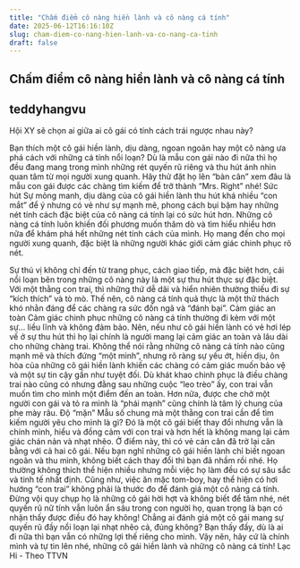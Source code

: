 ```yaml
---
title: "Chấm điểm cô nàng hiền lành và cô nàng cá tính"
date: 2025-06-12T16:16:10Z
slug: cham-diem-co-nang-hien-lanh-va-co-nang-ca-tinh
draft: false
---
```


## Chấm điểm cô nàng hiền lành và cô nàng cá tính

## teddyhangvu

Hội XY sẽ chọn ai giữa ai cô gái có tính cách trái ngược nhau này?

Bạn thích một cô gái hiền lành, dịu dàng, ngoan ngoãn hay một cô nàng ưa phá cách với những cá tính nổi loạn? Dù là mẫu con gái nào đi nữa thì họ đều đang mang trong mình những rét quyến rũ riêng và thu hút ánh nhìn quan tâm từ mọi người xung quanh. Hãy thử đặt họ lên “bàn cân” xem đâu là mẫu con gái được các chàng tìm kiếm để trở thành “Mrs. Right” nhé!
Sức hút
Sự mỏng manh, dịu dàng của cô gái hiền lành thu hút khá nhiều “con mắt” để ý nhưng có vẻ như sự mạnh mẽ, phong cách bụi bặm hay những nét tính cách đặc biệt của cô nàng cá tính lại có sức hút hơn. Những cô nàng cá tính luôn khiến đối phương muốn thăm dò và tìm hiểu nhiều hơn nữa để khám phá hết những nét tính cách của mình. Họ mang đến cho mọi người xung quanh, đặc biệt là những người khác giới cảm giác chinh phục rõ nét. 


​Sự thú vị không chỉ đến từ trang phục, cách giao tiếp, mà đặc biệt hơn, cái nổi loạn bên trong những cô nàng này là một sự thu hút thực sự đặc biệt.  Với một thằng con trai, thì những thứ dễ dãi và hiển nhiên thường thiếu đi sự “kích thích” và tò mò. Thế nên, cô nàng cá tính quả thực là một thử thách khó nhằn đáng để các chàng ra sức đốn ngã và “đánh bại”.
Cảm giác an toàn
Cảm giác chinh phục những cô nàng cá tính thường đi kèm với một sự... liều lĩnh và không đảm bảo. Nên, nếu như cô gái hiền lành có vẻ hơi lép vế ở sự thu hút thì họ lại chính là người mang lại cảm giác an toàn và lâu dài cho những chàng trai. Không thể nói rằng những cô nàng cá tính nào cũng mạnh mẽ và thích đứng “một mình”, nhưng rõ ràng sự yếu ớt, hiền dịu, ôn hòa của những cô gái hiền lành khiến các chàng có cảm giác muốn bảo vệ và một sự tin cậy gần như tuyệt đối. 
​Dù khát khao chinh phục là điều chàng trai nào cũng có nhưng đằng sau những cuộc “leo trèo” ấy, con trai vẫn muốn tìm cho mình một điểm đến an toàn. Hơn nữa, được che chở một người con gái và tỏ ra mình là “phái mạnh” cũng chính là tâm lý chung của phe mày râu.
Độ “mặn”
Mẫu số chung mà một thằng con trai cần để tìm kiếm người yêu cho mình là gì? Đó là một cô gái biết thay đổi nhưng vẫn là chính mình, hiểu và đồng cảm với con trai và hơn hết là không mang lại cảm giác chán nản và nhạt nhẽo. Ở điểm này, thì có vẻ cán cân đã trở lại cân bằng với cả hai cô gái. 
Nếu bạn nghĩ những cô gái hiền lành chỉ biết ngoan ngoãn và thu mình, không biết cách thay đổi thì bạn đã nhầm rồi nhé. Họ thường không thích thể hiện nhiều nhưng mỗi việc họ làm đều có sự sâu sắc và tinh tế nhất định. Cũng như, việc ăn mặc tom-boy, hay thể hiện có hơi hướng “con trai” không phải là thước đo để đánh giá một cô nàng cá tính. Đừng vội quy chụp họ là những cô gái hời hợt và không biết để tâm nhé, nét quyến rũ nữ tính vẫn luôn ẩn sâu trong con người họ, quan trọng là bạn có nhận thấy được điều đó hay không! Chẳng ai đánh giá một cô gái mang sự quyến rũ đầy nổi loạn lại nhạt nhẽo cả, đúng không?
Bạn thấy đấy, dù là ai đi nữa thì bạn vẫn có những lợi thế riêng cho mình. Vậy nên, hãy cứ là chính mình và tự tin lên nhé, những cô gái hiền lành và những cô nàng cá tính!
Lạc Hi - Theo TTVN
